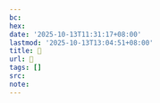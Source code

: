 ```yaml
---
bc:
hex:
date: '2025-10-13T11:31:17+08:00'
lastmod: '2025-10-13T13:04:51+08:00'
title: 󰨹
url: 󰨹
tags: []
src:
note:
---
```


